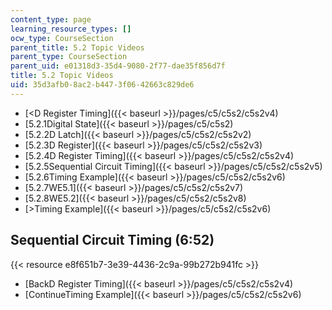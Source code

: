 ```yaml
---
content_type: page
learning_resource_types: []
ocw_type: CourseSection
parent_title: 5.2 Topic Videos
parent_type: CourseSection
parent_uid: e01318d3-35d4-9080-2f77-dae35f856d7f
title: 5.2 Topic Videos
uid: 35d3afb0-8ac2-b447-3f06-42663c829de6
---
```


*   [\<D Register Timing]({{< baseurl >}}/pages/c5/c5s2/c5s2v4)
*   [5.2.1Digital State]({{< baseurl >}}/pages/c5/c5s2)
*   [5.2.2D Latch]({{< baseurl >}}/pages/c5/c5s2/c5s2v2)
*   [5.2.3D Register]({{< baseurl >}}/pages/c5/c5s2/c5s2v3)
*   [5.2.4D Register Timing]({{< baseurl >}}/pages/c5/c5s2/c5s2v4)
*   [5.2.5Sequential Circuit Timing]({{< baseurl >}}/pages/c5/c5s2/c5s2v5)
*   [5.2.6Timing Example]({{< baseurl >}}/pages/c5/c5s2/c5s2v6)
*   [5.2.7WE5.1]({{< baseurl >}}/pages/c5/c5s2/c5s2v7)
*   [5.2.8WE5.2]({{< baseurl >}}/pages/c5/c5s2/c5s2v8)
*   [\>Timing Example]({{< baseurl >}}/pages/c5/c5s2/c5s2v6)

Sequential Circuit Timing (6:52)
--------------------------------

{{< resource e8f651b7-3e39-4436-2c9a-99b272b941fc >}}

*   [BackD Register Timing]({{< baseurl >}}/pages/c5/c5s2/c5s2v4)
*   [ContinueTiming Example]({{< baseurl >}}/pages/c5/c5s2/c5s2v6)